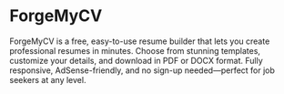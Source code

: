 # ForgeMyCV
ForgeMyCV is a free, easy-to-use resume builder that lets you create professional resumes in minutes. Choose from stunning templates, customize your details, and download in PDF or DOCX format. Fully responsive, AdSense-friendly, and no sign-up needed—perfect for job seekers at any level.
